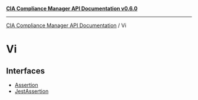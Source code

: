 [**CIA Compliance Manager API Documentation v0.6.0**](../../README.md)

***

[CIA Compliance Manager API Documentation](../../globals.md) / Vi

# Vi

## Interfaces

- [Assertion](interfaces/Assertion.md)
- [JestAssertion](interfaces/JestAssertion.md)
